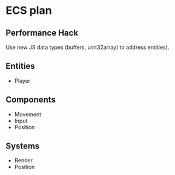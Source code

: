 # ECS plan

## Performance Hack

Use new JS data types (buffers, uint32array) to address entities).

## Entities
* Player

## Components
* Movement
* Input
* Position

## Systems
* Render
* Position
